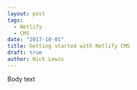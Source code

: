 ```yaml
---
layout: post
tags: 
  - Netlify
  - CMS
date: "2017-10-01"
title: Getting started with Netlify CMS
draft: true
author: Nick Lewis
---
```

Body text

